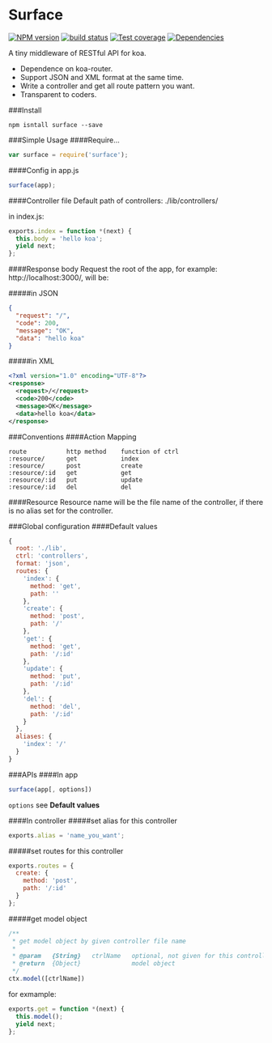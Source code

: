 Surface
===========
[![NPM version][npm-image]][npm-url] 
[![build status][travis-image]][travis-url] 
[![Test coverage][coveralls-image]][coveralls-url]
[![Dependencies][david-image]][david-url]

A tiny middleware of RESTful API for koa.

* Dependence on koa-router.
* Support JSON and XML format at the same time.
* Write a controller and get all route pattern you want.
* Transparent to coders.

###Install
```
npm isntall surface --save
```
###Simple Usage
####Require...
```js
var surface = require('surface');
```
####Config in app.js
```js
surface(app);
```
####Controller file
Default path of controllers: ./lib/controllers/

in index.js:
```js
exports.index = function *(next) {
  this.body = 'hello koa';
  yield next;
};
```
####Response body
Request the root of the app, for example: http://localhost:3000/, will be:

#####in JSON
```json
{
  "request": "/",
  "code": 200,
  "message": "OK",
  "data": "hello koa"
}
```
#####in XML
```xml
<?xml version="1.0" encoding="UTF-8"?>
<response>
  <request>/</request>
  <code>200</code>
  <message>OK</message>
  <data>hello koa</data>
</response>
```
###Conventions
####Action Mapping
```
route           http method    function of ctrl
:resource/      get            index
:resource/      post           create
:resource/:id   get            get
:resource/:id   put            update
:resource/:id   del            del
```
####Resource
Resource name will be the file name of the controller, if there is no alias set for the controller.

###Global configuration
####Default values
```js
{
  root: './lib',
  ctrl: 'controllers',
  format: 'json',
  routes: {
    'index': {
      method: 'get',
      path: ''
    },
    'create': {
      method: 'post',
      path: '/'
    },
    'get': {
      method: 'get',
      path: '/:id'
    },
    'update': {
      method: 'put',
      path: '/:id'
    },
    'del': {
      method: 'del',
      path: '/:id'
    }
  },
  aliases: {
    'index': '/'
  }
}
```
###APIs
####In app
```js
surface(app[, options])
```
`options` see **Default values**

####In controller
#####set alias for this controller
```js
exports.alias = 'name_you_want';
```
#####set routes for this controller
```js
exports.routes = {
  create: {
    method: 'post',
    path: '/:id'
  }
};
```
#####get model object
```js
/**
 * get model object by given controller file name
 *
 * @param   {String}   ctrlName   optional, not given for this controller
 * @return  {Object}              model object
 */
ctx.model([ctrlName])
```

for exmample:

```js
exports.get = function *(next) {
  this.model();
  yield next;
};
```

[npm-image]: https://img.shields.io/npm/v/surface.svg?style=flat
[npm-url]: https://npmjs.org/package/surface
[travis-image]: https://img.shields.io/travis/zedgu/surface.svg?style=flat
[travis-url]: https://travis-ci.org/zedgu/surface
[coveralls-image]: https://img.shields.io/coveralls/zedgu/surface.svg?style=flat
[coveralls-url]: https://coveralls.io/r/zedgu/surface?branch=master
[david-image]: http://img.shields.io/david/zedgu/surface.svg?style=flat
[david-url]: https://david-dm.org/zedgu/surface
